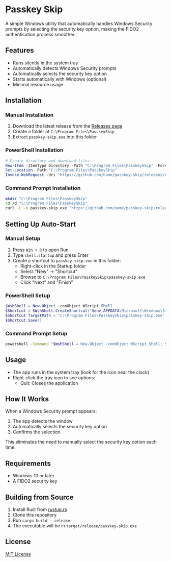 # Passkey Skip

A simple Windows utility that automatically handles Windows Security prompts by selecting the security key option, making the FIDO2 authentication process smoother.

## Features

- Runs silently in the system tray
- Automatically detects Windows Security prompts
- Automatically selects the security key option
- Starts automatically with Windows (optional)
- Minimal resource usage

## Installation

### Manual Installation

1. Download the latest release from the [Releases page](https://github.com/name/passkey-skip/releases)
2. Create a folder at `C:\Program Files\PasskeySkip`
3. Extract `passkey-skip.exe` into this folder

### PowerShell Installation

```powershell
# Create directory and download files
New-Item -ItemType Directory -Path "C:\Program Files\PasskeySkip" -Force
Set-Location -Path "C:\Program Files\PasskeySkip"
Invoke-WebRequest -Uri "https://github.com/name/passkey-skip/releases/download/0.1.0/passkey-skip.exe" -OutFile "passkey-skip.exe"
```

### Command Prompt Installation

```bash
mkdir "C:\Program Files\PasskeySkip"
cd /d "C:\Program Files\PasskeySkip"
curl -L -o passkey-skip.exe "https://github.com/name/passkey-skip/releases/download/0.1.0/passkey-skip.exe/passkey-skip.exe"
```

## Setting Up Auto-Start

### Manual Setup

1. Press `Win + R` to open Run
2. Type `shell:startup` and press Enter
3. Create a shortcut to `passkey-skip.exe` in this folder:
   - Right-click in the Startup folder
   - Select "New" → "Shortcut"
   - Browse to `C:\Program Files\PasskeySkip\passkey-skip.exe`
   - Click "Next" and "Finish"

### PowerShell Setup

```powershell
$WshShell = New-Object -comObject WScript.Shell
$Shortcut = $WshShell.CreateShortcut("$env:APPDATA\Microsoft\Windows\Start Menu\Programs\Startup\PasskeySkip.lnk")
$Shortcut.TargetPath = "C:\Program Files\PasskeySkip\passkey-skip.exe"
$Shortcut.Save()
```

### Command Prompt Setup

```bash
powershell -Command "$WshShell = New-Object -comObject WScript.Shell; $Shortcut = $WshShell.CreateShortcut('%APPDATA%\Microsoft\Windows\Start Menu\Programs\Startup\PasskeySkip.lnk'); $Shortcut.TargetPath = 'C:\Program Files\PasskeySkip\passkey-skip.exe'; $Shortcut.Save()"
```

## Usage

- The app runs in the system tray (look for the icon near the clock)
- Right-click the tray icon to see options:
  - Quit: Closes the application

## How It Works

When a Windows Security prompt appears:

1. The app detects the window
2. Automatically selects the security key option
3. Confirms the selection

This eliminates the need to manually select the security key option each time.

## Requirements

- Windows 10 or later
- A FIDO2 security key

## Building from Source

1. Install Rust from [rustup.rs](https://rustup.rs/)
2. Clone this repository
3. Run `cargo build --release`
4. The executable will be in `target/release/passkey-skip.exe`

## License

[MIT License](LICENSE)
